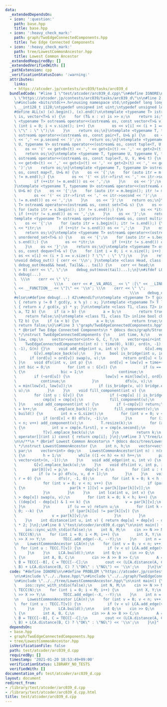 ```yaml
---
data:
  _extendedDependsOn:
  - icon: ':question:'
    path: base.hpp
    title: base.hpp
  - icon: ':heavy_check_mark:'
    path: graph/TwoEdgeConnectedComponents.hpp
    title: Two Edge Connected Components
  - icon: ':heavy_check_mark:'
    path: tree/LowestCommonAncestor.hpp
    title: Lowest Common Ancestor
  _extendedRequiredBy: []
  _extendedVerifiedWith: []
  _pathExtension: cpp
  _verificationStatusIcon: ':warning:'
  attributes:
    links:
    - https://atcoder.jp/contests/arc039/tasks/arc039_d
  bundledCode: "#line 1 \"test/atcoder/arc039_d.cpp\"\n#define IGNORE\n\n#define PROBLEM\
    \ \"https://atcoder.jp/contests/arc039/tasks/arc039_d\"\n\n#line 2 \"base.hpp\"\
    \n#include <bits/stdc++.h>\nusing namespace std;\ntypedef long long ll;\ntypedef\
    \ __int128_t i128;\ntypedef unsigned int uint;\ntypedef unsigned long long ull;\n\
    #define ALL(x) (x).begin(), (x).end()\n\ntemplate <typename T> istream& operator>>(istream&\
    \ is, vector<T>& v) {\n    for (T& x : v) is >> x;\n    return is;\n}\ntemplate\
    \ <typename T> ostream& operator<<(ostream& os, const vector<T>& v) {\n    for\
    \ (int i = 0; i < v.size(); i++) {\n        os << v[i] << (i + 1 == v.size() ?\
    \ \"\" : \" \");\n    }\n    return os;\n}\ntemplate <typename T, typename U>\
    \ ostream& operator<<(ostream& os, const pair<T, U>& p) {\n    os << '(' << p.first\
    \ << ',' << p.second << ')';\n    return os;\n}\ntemplate <typename T, typename\
    \ U, typename V> ostream& operator<<(ostream& os, const tuple<T, U, V>& t) {\n\
    \    os << '(' << get<0>(t) << ',' << get<1>(t) << ',' << get<2>(t) << ')';\n\
    \    return os;\n}\ntemplate <typename T, typename U, typename V, typename W>\
    \ ostream& operator<<(ostream& os, const tuple<T, U, V, W>& t) {\n    os << '('\
    \ << get<0>(t) << ',' << get<1>(t) << ',' << get<2>(t) << ',' << get<3>(t) <<\
    \ ')';\n    return os;\n}\ntemplate <typename T, typename U> ostream& operator<<(ostream&\
    \ os, const map<T, U>& m) {\n    os << '{';\n    for (auto itr = m.begin(); itr\
    \ != m.end();) {\n        os << '(' << itr->first << ',' << itr->second << ')';\n\
    \        if (++itr != m.end()) os << ',';\n    }\n    os << '}';\n    return os;\n\
    }\ntemplate <typename T, typename U> ostream& operator<<(ostream& os, const unordered_map<T,\
    \ U>& m) {\n    os << '{';\n    for (auto itr = m.begin(); itr != m.end();) {\n\
    \        os << '(' << itr->first << ',' << itr->second << ')';\n        if (++itr\
    \ != m.end()) os << ',';\n    }\n    os << '}';\n    return os;\n}\ntemplate <typename\
    \ T> ostream& operator<<(ostream& os, const set<T>& s) {\n    os << '{';\n   \
    \ for (auto itr = s.begin(); itr != s.end();) {\n        os << *itr;\n       \
    \ if (++itr != s.end()) os << ',';\n    }\n    os << '}';\n    return os;\n}\n\
    template <typename T> ostream& operator<<(ostream& os, const multiset<T>& s) {\n\
    \    os << '{';\n    for (auto itr = s.begin(); itr != s.end();) {\n        os\
    \ << *itr;\n        if (++itr != s.end()) os << ',';\n    }\n    os << '}';\n\
    \    return os;\n}\ntemplate <typename T> ostream& operator<<(ostream& os, const\
    \ unordered_set<T>& s) {\n    os << '{';\n    for (auto itr = s.begin(); itr !=\
    \ s.end();) {\n        os << *itr;\n        if (++itr != s.end()) os << ',';\n\
    \    }\n    os << '}';\n    return os;\n}\ntemplate <typename T> ostream& operator<<(ostream&\
    \ os, const deque<T>& v) {\n    for (int i = 0; i < v.size(); i++) {\n       \
    \ os << v[i] << (i + 1 == v.size() ? \"\" : \" \");\n    }\n    return os;\n}\n\
    \nvoid debug_out() { cerr << '\\n'; }\ntemplate <class Head, class... Tail> void\
    \ debug_out(Head&& head, Tail&&... tail) {\n    cerr << head;\n    if (sizeof...(Tail)\
    \ > 0) cerr << \", \";\n    debug_out(move(tail)...);\n}\n#ifdef LOCAL\n#define\
    \ debug(...)                                                                 \
    \  \\\n    cerr << \" \";                                                    \
    \                 \\\n    cerr << #__VA_ARGS__ << \" :[\" << __LINE__ << \":\"\
    \ << __FUNCTION__ << \"]\" << '\\n'; \\\n    cerr << \" \";                  \
    \                                                   \\\n    debug_out(__VA_ARGS__)\n\
    #else\n#define debug(...) 42\n#endif\n\ntemplate <typename T> T gcd(T x, T y)\
    \ { return y != 0 ? gcd(y, x % y) : x; }\ntemplate <typename T> T lcm(T x, T y)\
    \ { return x / gcd(x, y) * y; }\n\ntemplate <class T1, class T2> inline bool chmin(T1&\
    \ a, T2 b) {\n    if (a > b) {\n        a = b;\n        return true;\n    }\n\
    \    return false;\n}\ntemplate <class T1, class T2> inline bool chmax(T1& a,\
    \ T2 b) {\n    if (a < b) {\n        a = b;\n        return true;\n    }\n   \
    \ return false;\n}\n#line 3 \"graph/TwoEdgeConnectedComponents.hpp\"\n\n/**\n\
    \ * @brief Two Edge Connected Components\n * @docs docs/graph/StronglyConnectedComponents.md\n\
    \ */\nstruct TwoEdgeConnectedComponents {\n    int time, k;\n    vector<int> ord,\
    \ low, cmp;\n    vector<vector<int>> G, C, T;\n    vector<pair<int, int>> bridge;\n\
    \    TwoEdgeConnectedComponents(int n) : time(0), k(0), ord(n, -1), low(n), cmp(n,\
    \ -1), G(n) {}\n    void add_edge(int u, int v) {\n        G[u].emplace_back(v);\n\
    \        G[v].emplace_back(u);\n    }\n    bool is_bridge(int u, int v) {\n  \
    \      if (ord[u] > ord[v]) swap(u, v);\n        return ord[u] < low[v];\n   \
    \ }\n    void dfs(int v, int p) {\n        ord[v] = low[v] = time++;\n       \
    \ int bic = 0;\n        for (int u : G[v]) {\n            if (u == p && !bic)\
    \ {\n                bic = 1;\n                continue;\n            }\n    \
    \        if (~ord[u]) {\n                low[v] = min(low[v], ord[u]);\n     \
    \           continue;\n            }\n            dfs(u, v);\n            low[v]\
    \ = min(low[v], low[u]);\n            if (is_bridge(v, u)) bridge.emplace_back(v,\
    \ u);\n        }\n    }\n    void fill_component(int v) {\n        C[cmp[v]].emplace_back(v);\n\
    \        for (int u : G[v]) {\n            if (~cmp[u] || is_bridge(u, v)) continue;\n\
    \            cmp[u] = cmp[v];\n            fill_component(u);\n        }\n   \
    \ }\n    void add_component(int v) {\n        if (~cmp[v]) return;\n        cmp[v]\
    \ = k++;\n        C.emplace_back();\n        fill_component(v);\n    }\n    int\
    \ build() {\n        int n = G.size();\n        for (int v = 0; v < n; v++) {\n\
    \            if (ord[v] < 0) dfs(v, -1);\n        }\n        for (int v = 0; v\
    \ < n; v++) add_component(v);\n        T.resize(k);\n        for (auto e : bridge)\
    \ {\n            int u = cmp[e.first], v = cmp[e.second];\n            T[u].emplace_back(v);\n\
    \            T[v].emplace_back(u);\n        }\n        return k;\n    }\n    int\
    \ operator[](int i) const { return cmp[i]; }\n};\n#line 3 \"tree/LowestCommonAncestor.hpp\"\
    \n\n/**\n * @brief Lowest Common Ancestor\n * @docs docs/tree/LowestCommonAncestor.md\n\
    \ */\nstruct LowestCommonAncestor {\n    int n, h;\n    vector<vector<int>> G,\
    \ par;\n    vector<int> dep;\n    LowestCommonAncestor(int n) : n(n), G(n), dep(n)\
    \ {\n        h = 1;\n        while ((1 << h) <= n) h++;\n        par.assign(h,\
    \ vector<int>(n, -1));\n    }\n    void add_edge(int u, int v) {\n        G[u].emplace_back(v);\n\
    \        G[v].emplace_back(u);\n    }\n    void dfs(int v, int p, int d) {\n \
    \       par[0][v] = p;\n        dep[v] = d;\n        for (int u : G[v]) {\n  \
    \          if (u != p) dfs(u, v, d + 1);\n        }\n    }\n    void build(int\
    \ r = 0) {\n        dfs(r, -1, 0);\n        for (int k = 0; k < h - 1; k++) {\n\
    \            for (int v = 0; v < n; v++) {\n                if (par[k][v] >= 0)\
    \ {\n                    par[k + 1][v] = par[k][par[k][v]];\n                }\n\
    \            }\n        }\n    }\n    int lca(int u, int v) {\n        if (dep[u]\
    \ > dep[v]) swap(u, v);\n        for (int k = 0; k < h; k++) {\n            if\
    \ ((dep[v] - dep[u]) & 1 << k) {\n                v = par[k][v];\n           \
    \ }\n        }\n        if (u == v) return u;\n        for (int k = h - 1; k >=\
    \ 0; --k) {\n            if (par[k][u] != par[k][v]) {\n                u = par[k][u];\n\
    \                v = par[k][v];\n            }\n        }\n        return par[0][u];\n\
    \    }\n    int distance(int u, int v) { return dep[u] + dep[v] - dep[lca(u, v)]\
    \ * 2; }\n};\n#line 8 \"test/atcoder/arc039_d.cpp\"\n\nint main() {\n    cin.tie(0);\n\
    \    ios::sync_with_stdio(false);\n    int N, M;\n    cin >> N >> M;\n\n    TwoEdgeConnectedComponents\
    \ TECC(N);\n    for (int i = 0; i < M; i++) {\n        int X, Y;\n        cin\
    \ >> X >> Y;\n        TECC.add_edge(--X, --Y);\n    }\n    int n = TECC.build();\n\
    \n    LowestCommonAncestor LCA(n);\n    for (int v = 0; v < n; v++) {\n      \
    \  for (int u : TECC.T[v]) {\n            if (v < u) LCA.add_edge(v, u);\n   \
    \     }\n    }\n    LCA.build();\n\n    int Q;\n    cin >> Q;\n    for (; Q--;)\
    \ {\n        int A, B, C;\n        cin >> A >> B >> C;\n        A = TECC[--A],\
    \ B = TECC[--B], C = TECC[--C];\n        cout << (LCA.distance(A, C) == LCA.distance(A,\
    \ B) + LCA.distance(B, C) ? \"OK\" : \"NG\") << '\\n';\n    }\n}\n"
  code: "#define IGNORE\n\n#define PROBLEM \"https://atcoder.jp/contests/arc039/tasks/arc039_d\"\
    \n\n#include \"../../base.hpp\"\n#include \"../../graph/TwoEdgeConnectedComponents.hpp\"\
    \n#include \"../../tree/LowestCommonAncestor.hpp\"\n\nint main() {\n    cin.tie(0);\n\
    \    ios::sync_with_stdio(false);\n    int N, M;\n    cin >> N >> M;\n\n    TwoEdgeConnectedComponents\
    \ TECC(N);\n    for (int i = 0; i < M; i++) {\n        int X, Y;\n        cin\
    \ >> X >> Y;\n        TECC.add_edge(--X, --Y);\n    }\n    int n = TECC.build();\n\
    \n    LowestCommonAncestor LCA(n);\n    for (int v = 0; v < n; v++) {\n      \
    \  for (int u : TECC.T[v]) {\n            if (v < u) LCA.add_edge(v, u);\n   \
    \     }\n    }\n    LCA.build();\n\n    int Q;\n    cin >> Q;\n    for (; Q--;)\
    \ {\n        int A, B, C;\n        cin >> A >> B >> C;\n        A = TECC[--A],\
    \ B = TECC[--B], C = TECC[--C];\n        cout << (LCA.distance(A, C) == LCA.distance(A,\
    \ B) + LCA.distance(B, C) ? \"OK\" : \"NG\") << '\\n';\n    }\n}"
  dependsOn:
  - base.hpp
  - graph/TwoEdgeConnectedComponents.hpp
  - tree/LowestCommonAncestor.hpp
  isVerificationFile: false
  path: test/atcoder/arc039_d.cpp
  requiredBy: []
  timestamp: '2021-01-20 10:53:49+09:00'
  verificationStatus: LIBRARY_NO_TESTS
  verifiedWith: []
documentation_of: test/atcoder/arc039_d.cpp
layout: document
redirect_from:
- /library/test/atcoder/arc039_d.cpp
- /library/test/atcoder/arc039_d.cpp.html
title: test/atcoder/arc039_d.cpp
---
```

